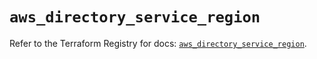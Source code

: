 # `aws_directory_service_region`

Refer to the Terraform Registry for docs: [`aws_directory_service_region`](https://registry.terraform.io/providers/hashicorp/aws/6.7.0/docs/resources/directory_service_region).

